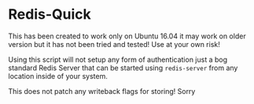 # Redis-Quick

This has been created to work only on Ubuntu 16.04 it may work on older version but it has not been tried and tested! Use at your own risk!

Using this script will not setup any form of authentication just a bog standard Redis Server that can be started using `redis-server` from any location inside of your system.

This does not patch any writeback flags for storing! Sorry

